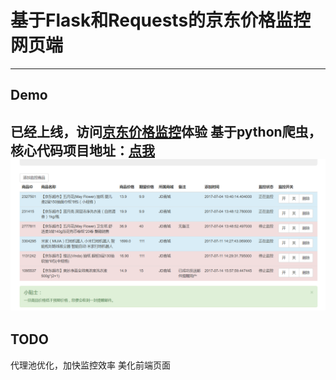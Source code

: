 # 基于Flask和Requests的京东价格监控网页端
-----
## Demo
已经上线，访问<a href="http://www.usau-buy.me/">京东价格监控</a>体验
基于python爬虫，核心代码项目地址：<a href="https://github.com/qqxx6661/Price-monitor">点我</a>
![image](Demo.png)
-----
## TODO
代理池优化，加快监控效率
美化前端页面
